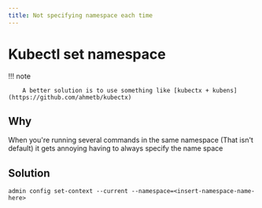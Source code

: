 ```yaml
---
title: Not specifying namespace each time
---
```

# Kubectl set namespace

!!! note

        A better solution is to use something like [kubectx + kubens](https://github.com/ahmetb/kubectx)

## Why

When you're running several commands in the same namespace (That isn't default) it gets annoying having to always specify
the name space

## Solution

```shell
admin config set-context --current --namespace=<insert-namespace-name-here>
```
